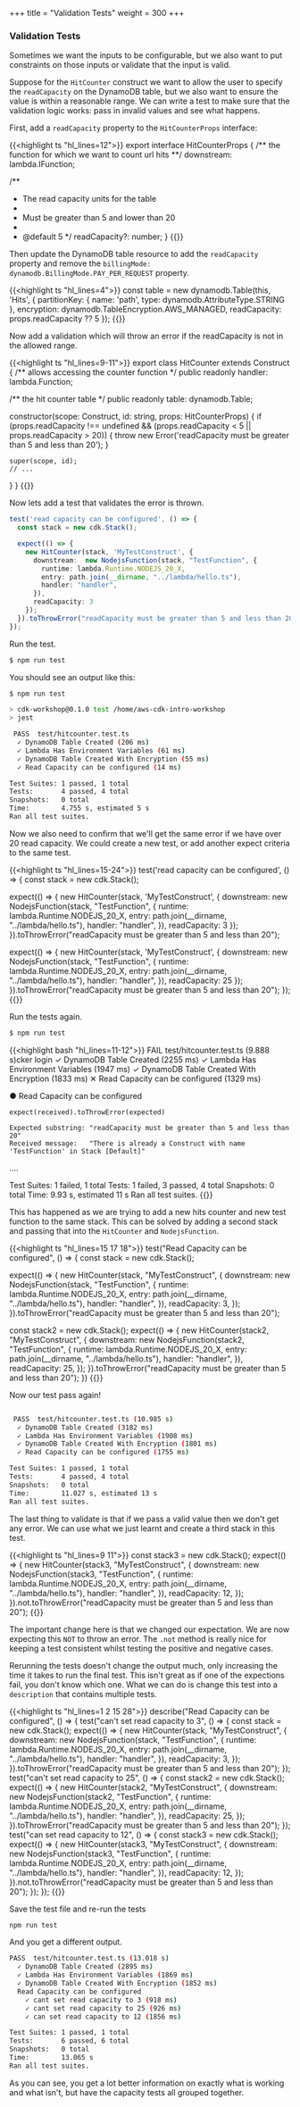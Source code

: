 +++
title = "Validation Tests"
weight = 300
+++

### Validation Tests

Sometimes we want the inputs to be configurable, but we also want to put constraints on those inputs or validate
that the input is valid.

Suppose for the `HitCounter` construct we want to allow the user to specify the `readCapacity` on the DynamoDB
table, but we also want to ensure the value is within a reasonable range. We can write a test to make sure
that the validation logic works: pass in invalid values and see what happens.

First, add a `readCapacity` property to the `HitCounterProps` interface:

{{<highlight ts "hl_lines=12">}}
export interface HitCounterProps {
  /** the function for which we want to count url hits **/
  downstream: lambda.IFunction;

  /**
   * The read capacity units for the table
   *
   * Must be greater than 5 and lower than 20
   *
   * @default 5
   */
  readCapacity?: number;
}
{{</highlight>}}

Then update the DynamoDB table resource to add the `readCapacity` property and remove the `billingMode: dynamodb.BillingMode.PAY_PER_REQUEST` property.

{{<highlight ts "hl_lines=4">}}
const table = new dynamodb.Table(this, 'Hits', {
  partitionKey: { name: 'path', type: dynamodb.AttributeType.STRING },
  encryption: dynamodb.TableEncryption.AWS_MANAGED,
  readCapacity: props.readCapacity ?? 5
});
{{</highlight>}}

Now add a validation which will throw an error if the readCapacity is not in the allowed range.

{{<highlight ts "hl_lines=9-11">}}
export class HitCounter extends Construct {
  /** allows accessing the counter function */
  public readonly handler: lambda.Function;

  /** the hit counter table */
  public readonly table: dynamodb.Table;

  constructor(scope: Construct, id: string, props: HitCounterProps) {
    if (props.readCapacity !== undefined && (props.readCapacity < 5 || props.readCapacity > 20)) {
      throw new Error('readCapacity must be greater than 5 and less than 20');
    }

    super(scope, id);
    // ...
  }
}
{{</highlight>}}

Now lets add a test that validates the error is thrown.

```typescript
test('read capacity can be configured', () => {
  const stack = new cdk.Stack();

  expect(() => {
    new HitCounter(stack, 'MyTestConstruct', {
      downstream:  new NodejsFunction(stack, "TestFunction", {
        runtime: lambda.Runtime.NODEJS_20_X,
        entry: path.join(__dirname, "../lambda/hello.ts"),
        handler: "handler",
      }),
      readCapacity: 3
    });
  }).toThrowError("readCapacity must be greater than 5 and less than 20");
});
```

Run the test.

```bash
$ npm run test
```

You should see an output like this:

```bash
$ npm run test

> cdk-workshop@0.1.0 test /home/aws-cdk-intro-workshop
> jest

 PASS  test/hitcounter.test.ts
  ✓ DynamoDB Table Created (206 ms)
  ✓ Lambda Has Environment Variables (61 ms)
  ✓ DynamoDB Table Created With Encryption (55 ms)
  ✓ Read Capacity can be configured (14 ms)

Test Suites: 1 passed, 1 total
Tests:       4 passed, 4 total
Snapshots:   0 total
Time:        4.755 s, estimated 5 s
Ran all test suites.
```

Now we also need to confirm that we'll get the same error if we have over 20 read capacity. We could create a new test, or add another expect criteria to the same test.

{{<highlight ts "hl_lines=15-24">}}
test('read capacity can be configured', () => {
  const stack = new cdk.Stack();

  expect(() => {
    new HitCounter(stack, 'MyTestConstruct', {
      downstream:  new NodejsFunction(stack, "TestFunction", {
        runtime: lambda.Runtime.NODEJS_20_X,
        entry: path.join(__dirname, "../lambda/hello.ts"),
        handler: "handler",
      }),
      readCapacity: 3
    });
  }).toThrowError("readCapacity must be greater than 5 and less than 20");

  expect(() => {
    new HitCounter(stack, 'MyTestConstruct', {
      downstream:  new NodejsFunction(stack, "TestFunction", {
        runtime: lambda.Runtime.NODEJS_20_X,
        entry: path.join(__dirname, "../lambda/hello.ts"),
        handler: "handler",
      }),
      readCapacity: 25
    });
  }).toThrowError("readCapacity must be greater than 5 and less than 20");
});
{{</highlight >}}

Run the tests again.

```bash
$ npm run test
```

{{<highlight bash "hl_lines=11-12">}}
 FAIL  test/hitcounter.test.ts (9.888 s)cker login
  ✓ DynamoDB Table Created (2255 ms)
  ✓ Lambda Has Environment Variables (1947 ms)
  ✓ DynamoDB Table Created With Encryption (1833 ms)
  ✕ Read Capacity can be configured (1329 ms)

  ● Read Capacity can be configured

    expect(received).toThrowError(expected)

    Expected substring: "readCapacity must be greater than 5 and less than 20"
    Received message:   "There is already a Construct with name 'TestFunction' in Stack [Default]"

....

Test Suites: 1 failed, 1 total
Tests:       1 failed, 3 passed, 4 total
Snapshots:   0 total
Time:        9.93 s, estimated 11 s
Ran all test suites.
{{</highlight>}}

This has happened as we are trying to add a new hits counter and new test function to the same stack. This can be solved by adding a second stack and passing that into the `HitCounter` and `NodejsFunction`.

{{<highlight ts "hl_lines=15 17 18">}}
test("Read Capacity can be configured", () => {
  const stack = new cdk.Stack();

  expect(() => {
    new HitCounter(stack, "MyTestConstruct", {
      downstream: new NodejsFunction(stack, "TestFunction", {
        runtime: lambda.Runtime.NODEJS_20_X,
        entry: path.join(__dirname, "../lambda/hello.ts"),
        handler: "handler",
      }),
      readCapacity: 3,
    });
  }).toThrowError("readCapacity must be greater than 5 and less than 20");

  const stack2 = new cdk.Stack();
  expect(() => {
    new HitCounter(stack2, "MyTestConstruct", {
      downstream: new NodejsFunction(stack2, "TestFunction", {
        runtime: lambda.Runtime.NODEJS_20_X,
        entry: path.join(__dirname, "../lambda/hello.ts"),
        handler: "handler",
      }),
      readCapacity: 25,
    });
  }).toThrowError("readCapacity must be greater than 5 and less than 20");
})
{{</highlight>}}

Now our test pass again!

```bash

 PASS  test/hitcounter.test.ts (10.985 s)
  ✓ DynamoDB Table Created (3182 ms)
  ✓ Lambda Has Environment Variables (1908 ms)
  ✓ DynamoDB Table Created With Encryption (1801 ms)
  ✓ Read Capacity can be configured (1755 ms)

Test Suites: 1 passed, 1 total
Tests:       4 passed, 4 total
Snapshots:   0 total
Time:        11.027 s, estimated 13 s
Ran all test suites.
```

The last thing to validate is that if we pass a valid value then we don't get any error. We can use what we just learnt and create a third stack in this test.

{{<highlight ts "hl_lines=9 11">}}
const stack3 = new cdk.Stack();
expect(() => {
  new HitCounter(stack3, "MyTestConstruct", {
    downstream: new NodejsFunction(stack3, "TestFunction", {
      runtime: lambda.Runtime.NODEJS_20_X,
      entry: path.join(__dirname, "../lambda/hello.ts"),
      handler: "handler",
    }),
    readCapacity: 12,
  });
}).not.toThrowError("readCapacity must be greater than 5 and less than 20");
{{</highlight>}}

The important change here is that we changed our expectation. We are now expecting this `NOT` to throw an error. The `.not` method is really nice for keeping a test consistent whilst testing the positive and negative cases.

Rerunning the tests doesn't change the output much, only increasing the time it takes to run the final test. This isn't great as if one of the expections fail, you don't know which one. What we can do is change this test into a `description` that contains multiple tests.




{{<highlight ts "hl_lines=1 2 15 28">}}
describe("Read Capacity can be configured", () => {
  test("can't set read capacity to 3", () => {
    const stack = new cdk.Stack();
    expect(() => {
      new HitCounter(stack, "MyTestConstruct", {
        downstream: new NodejsFunction(stack, "TestFunction", {
          runtime: lambda.Runtime.NODEJS_20_X,
          entry: path.join(__dirname, "../lambda/hello.ts"),
          handler: "handler",
        }),
        readCapacity: 3,
      });
    }).toThrowError("readCapacity must be greater than 5 and less than 20");
  });
  test("can't set read capacity to 25", () => {
    const stack2 = new cdk.Stack();
    expect(() => {
      new HitCounter(stack2, "MyTestConstruct", {
        downstream: new NodejsFunction(stack2, "TestFunction", {
          runtime: lambda.Runtime.NODEJS_20_X,
          entry: path.join(__dirname, "../lambda/hello.ts"),
          handler: "handler",
        }),
        readCapacity: 25,
      });
    }).toThrowError("readCapacity must be greater than 5 and less than 20");
  });
  test("can set read capacity to 12", () => {
    const stack3 = new cdk.Stack();
    expect(() => {
      new HitCounter(stack3, "MyTestConstruct", {
        downstream: new NodejsFunction(stack3, "TestFunction", {
          runtime: lambda.Runtime.NODEJS_20_X,
          entry: path.join(__dirname, "../lambda/hello.ts"),
          handler: "handler",
        }),
        readCapacity: 12,
      });
    }).not.toThrowError("readCapacity must be greater than 5 and less than 20");
  });
});
{{</highlight>}}

Save the test file and re-run the tests

```bash
npm run test
```

And you get a different output.

```bash
PASS  test/hitcounter.test.ts (13.018 s)
  ✓ DynamoDB Table Created (2895 ms)
  ✓ Lambda Has Environment Variables (1869 ms)
  ✓ DynamoDB Table Created With Encryption (1852 ms)
  Read Capacity can be configured
    ✓ cant set read capacity to 3 (918 ms)
    ✓ cant set read capacity to 25 (926 ms)
    ✓ can set read capacity to 12 (1856 ms)

Test Suites: 1 passed, 1 total
Tests:       6 passed, 6 total
Snapshots:   0 total
Time:        13.065 s
Ran all test suites.
```

As you can see, you get a lot better information on exactly what is working and what isn't, but have the capacity tests all grouped together.